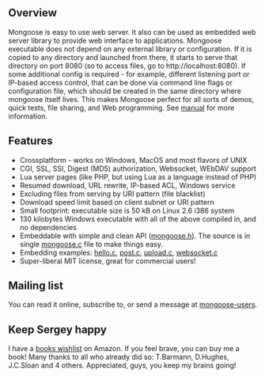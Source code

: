 Overview
--------

Mongoose is easy to use web server. It also can be used as embedded web server
library to provide web interface to applications. Mongoose executable does not
depend on any external library or configuration. If it is copied to any directory
and launched from there, it starts to serve that directory on port 8080 (so to access
files, go to http://localhost:8080). If some additional config is required - for
example, different listening port or IP-based access control, that can be done via
command line flags or configuration file, which should be created in the same
directory where mongoose itself lives. This makes Mongoose perfect for all sorts
of demos, quick tests, file sharing, and Web programming.
See [manual](https://github.com/valenok/mongoose/wiki/Manual) for more information.


Features
--------

- Crossplatform - works on Windows, MacOS and most flavors of UNIX
- CGI, SSL, SSI, Digest (MD5) authorization, Websocket, WEbDAV support
- Lua server pages (like PHP, but using Lua as a language instead of PHP)
- Resumed download, URL rewrite, IP-based ACL, Windows service
- Excluding files from serving by URI pattern (file blacklist)
- Download speed limit based on client subnet or URI pattern
- Small footprint: executable size is 50 kB on Linux 2.6 i386 system
- 130 kilobytes Windows executable with all of the above compiled in, and no dependencies
- Embeddable with simple and clean API ([mongoose.h](https://github.com/valenok/mongoose/blob/master/mongoose.h)). The source is in single [mongoose.c](https://github.com/valenok/mongoose/blob/master/mongoose.c) file to make things easy.
- Embedding examples: [hello.c](https://github.com/valenok/mongoose/blob/master/examples/hello.c), [post.c](https://github.com/valenok/mongoose/blob/master/examples/post.c), [upload.c](https://github.com/valenok/mongoose/blob/master/examples/upload.c), [websocket.c](https://github.com/valenok/mongoose/blob/master/examples/websocket.c)
- Super-liberal MIT license, great for commercial users!


Mailing list
------------

You can read it online, subscribe to, or send a message at [mongoose-users](http://groups.google.com/group/mongoose-users).


Keep Sergey happy
-----------------

I have a [books wishlist](http://amzn.com/w/1OC2ZCPTQYIEP?sort=priority) on Amazon. If you feel brave, you can buy me a book!
Many thanks to all who already did so: T.Barmann, D.Hughes, J.C.Sloan and 4 others. Appreciated, guys, you keep my brains going!
